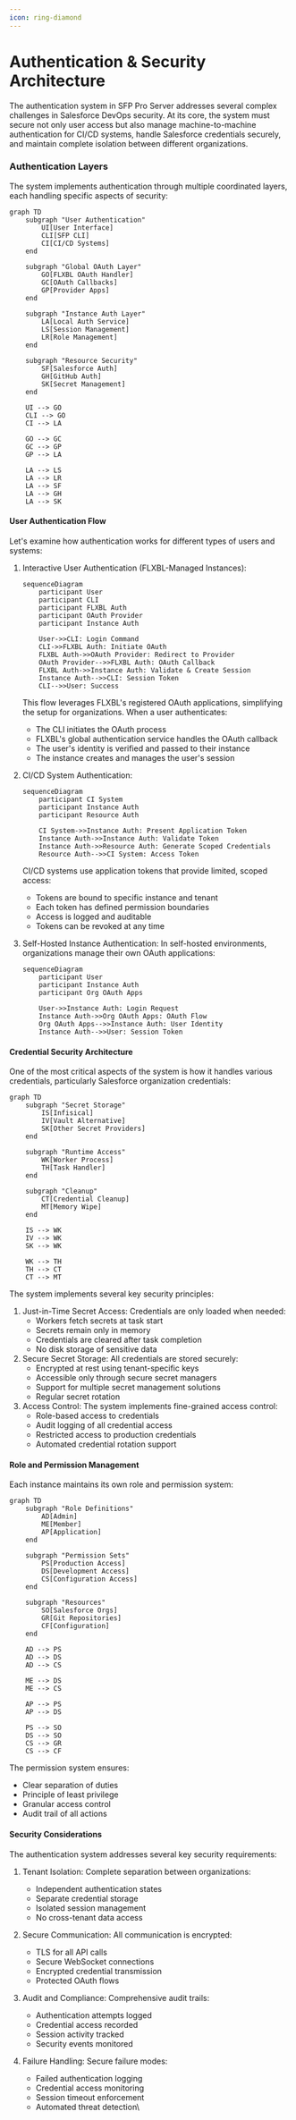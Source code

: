 ```yaml
---
icon: ring-diamond
---
```


# Authentication & Security Architecture

The authentication system in SFP Pro Server addresses several complex challenges in Salesforce DevOps security. At its core, the system must secure not only user access but also manage machine-to-machine authentication for CI/CD systems, handle Salesforce credentials securely, and maintain complete isolation between different organizations.

### Authentication Layers

The system implements authentication through multiple coordinated layers, each handling specific aspects of security:

```mermaid
graph TD
    subgraph "User Authentication"
        UI[User Interface]
        CLI[SFP CLI]
        CI[CI/CD Systems]
    end

    subgraph "Global OAuth Layer"
        GO[FLXBL OAuth Handler]
        GC[OAuth Callbacks]
        GP[Provider Apps]
    end

    subgraph "Instance Auth Layer"
        LA[Local Auth Service]
        LS[Session Management]
        LR[Role Management]
    end

    subgraph "Resource Security"
        SF[Salesforce Auth]
        GH[GitHub Auth]
        SK[Secret Management]
    end

    UI --> GO
    CLI --> GO
    CI --> LA

    GO --> GC
    GC --> GP
    GP --> LA

    LA --> LS
    LA --> LR
    LA --> SF
    LA --> GH
    LA --> SK
```

#### User Authentication Flow

Let's examine how authentication works for different types of users and systems:

1.  Interactive User Authentication (FLXBL-Managed Instances):

    ```mermaid
    sequenceDiagram
        participant User
        participant CLI
        participant FLXBL Auth
        participant OAuth Provider
        participant Instance Auth

        User->>CLI: Login Command
        CLI->>FLXBL Auth: Initiate OAuth
        FLXBL Auth->>OAuth Provider: Redirect to Provider
        OAuth Provider-->>FLXBL Auth: OAuth Callback
        FLXBL Auth->>Instance Auth: Validate & Create Session
        Instance Auth-->>CLI: Session Token
        CLI-->>User: Success
    ```

    This flow leverages FLXBL's registered OAuth applications, simplifying the setup for organizations. When a user authenticates:

    * The CLI initiates the OAuth process
    * FLXBL's global authentication service handles the OAuth callback
    * The user's identity is verified and passed to their instance
    * The instance creates and manages the user's session
2.  CI/CD System Authentication:

    ```mermaid
    sequenceDiagram
        participant CI System
        participant Instance Auth
        participant Resource Auth

        CI System->>Instance Auth: Present Application Token
        Instance Auth->>Instance Auth: Validate Token
        Instance Auth->>Resource Auth: Generate Scoped Credentials
        Resource Auth-->>CI System: Access Token
    ```

    CI/CD systems use application tokens that provide limited, scoped access:

    * Tokens are bound to specific instance and tenant
    * Each token has defined permission boundaries
    * Access is logged and auditable
    * Tokens can be revoked at any time
3.  Self-Hosted Instance Authentication: In self-hosted environments, organizations manage their own OAuth applications:

    ```mermaid
    sequenceDiagram
        participant User
        participant Instance Auth
        participant Org OAuth Apps

        User->>Instance Auth: Login Request
        Instance Auth->>Org OAuth Apps: OAuth Flow
        Org OAuth Apps-->>Instance Auth: User Identity
        Instance Auth-->>User: Session Token
    ```

#### Credential Security Architecture

One of the most critical aspects of the system is how it handles various credentials, particularly Salesforce organization credentials:

```mermaid
graph TD
    subgraph "Secret Storage"
        IS[Infisical]
        IV[Vault Alternative]
        SK[Other Secret Providers]
    end

    subgraph "Runtime Access"
        WK[Worker Process]
        TH[Task Handler]
    end

    subgraph "Cleanup"
        CT[Credential Cleanup]
        MT[Memory Wipe]
    end

    IS --> WK
    IV --> WK
    SK --> WK

    WK --> TH
    TH --> CT
    CT --> MT
```

The system implements several key security principles:

1. Just-in-Time Secret Access: Credentials are only loaded when needed:
   * Workers fetch secrets at task start
   * Secrets remain only in memory
   * Credentials are cleared after task completion
   * No disk storage of sensitive data
2. Secure Secret Storage: All credentials are stored securely:
   * Encrypted at rest using tenant-specific keys
   * Accessible only through secure secret managers
   * Support for multiple secret management solutions
   * Regular secret rotation
3. Access Control: The system implements fine-grained access control:
   * Role-based access to credentials
   * Audit logging of all credential access
   * Restricted access to production credentials
   * Automated credential rotation support

#### Role and Permission Management

Each instance maintains its own role and permission system:

```mermaid
graph TD
    subgraph "Role Definitions"
        AD[Admin]
        ME[Member]
        AP[Application]
    end

    subgraph "Permission Sets"
        PS[Production Access]
        DS[Development Access]
        CS[Configuration Access]
    end

    subgraph "Resources"
        SO[Salesforce Orgs]
        GR[Git Repositories]
        CF[Configuration]
    end

    AD --> PS
    AD --> DS
    AD --> CS

    ME --> DS
    ME --> CS

    AP --> PS
    AP --> DS

    PS --> SO
    DS --> SO
    CS --> GR
    CS --> CF
```

The permission system ensures:

* Clear separation of duties
* Principle of least privilege
* Granular access control
* Audit trail of all actions

#### Security Considerations

The authentication system addresses several key security requirements:

1. Tenant Isolation: Complete separation between organizations:
   * Independent authentication states
   * Separate credential storage
   * Isolated session management
   * No cross-tenant data access
2. Secure Communication: All communication is encrypted:
   * TLS for all API calls
   * Secure WebSocket connections
   * Encrypted credential transmission
   * Protected OAuth flows
3. Audit and Compliance: Comprehensive audit trails:
   * Authentication attempts logged
   * Credential access recorded
   * Session activity tracked
   * Security events monitored
4.  Failure Handling: Secure failure modes:

    * Failed authentication logging
    * Credential access monitoring
    * Session timeout enforcement
    * Automated threat detection\


